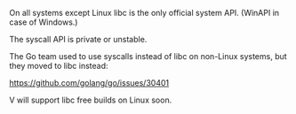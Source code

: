 On all systems except Linux libc is the only official system API. (WinAPI in case of Windows.)

The syscall API is private or unstable.

The Go team used to use syscalls instead of libc on non-Linux systems, but they moved to libc instead:

https://github.com/golang/go/issues/30401

V will support libc free builds on Linux soon.